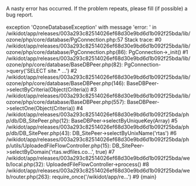 A nasty error has occurred. If the problem repeats, please fill (if possible) a bug report.<br/><br/>exception 'OzoneDatabaseException' with message 'error: 
' in /wikidot/app/releases/003a293c82514026ef68d30e9bd6d1b092f25bda/lib/ozone/php/core/database/PgConnection.php:57
Stack trace:
#0 /wikidot/app/releases/003a293c82514026ef68d30e9bd6d1b092f25bda/lib/ozone/php/core/database/PgConnection.php(86): PgConnection->_init()
#1 /wikidot/app/releases/003a293c82514026ef68d30e9bd6d1b092f25bda/lib/ozone/php/core/database/BaseDBPeer.php(82): PgConnection->query('SELECT  site.* ...')
#2 /wikidot/app/releases/003a293c82514026ef68d30e9bd6d1b092f25bda/lib/ozone/php/core/database/BaseDBPeer.php(146): BaseDBPeer->selectByCriteria(Object(Criteria))
#3 /wikidot/app/releases/003a293c82514026ef68d30e9bd6d1b092f25bda/lib/ozone/php/core/database/BaseDBPeer.php(557): BaseDBPeer->selectOne(Object(Criteria))
#4 /wikidot/app/releases/003a293c82514026ef68d30e9bd6d1b092f25bda/php/db/DB_SitePeer.php(12): BaseDBPeer->selectByUniqueKey(Array)
#5 /wikidot/app/releases/003a293c82514026ef68d30e9bd6d1b092f25bda/php/db/DB_SitePeer.php(43): DB_SitePeer->selectByUnixName('rtas')
#6 /wikidot/app/releases/003a293c82514026ef68d30e9bd6d1b092f25bda/php/utils/UploadedFileFlowController.php(15): DB_SitePeer->selectByDomain('rtas.wdfiles.co...', true)
#7 /wikidot/app/releases/003a293c82514026ef68d30e9bd6d1b092f25bda/web/local.php(32): UploadedFileFlowController->process()
#8 /wikidot/app/releases/003a293c82514026ef68d30e9bd6d1b092f25bda/web/router.php(263): require_once('/wikidot/app/re...')
#9 {main}